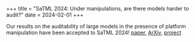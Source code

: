 +++
title = "SaTML 2024: Under manipulations, are there models harder to audit?"
date = 2024-02-01
+++

Our results on the auditability of large models in the presence of platform
manipulation have been accepted to SaTML 2024! [paper](https://openreview.net/forum?id=Q40m3Gcsd9), [ArXiv](https://arxiv.org/abs/2402.09043), [project](@/projects/manipulated_audits/index.md)